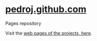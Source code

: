 [pedroj.github.com](http://pedroj.github.com/)
=================

Pages repository

Visit the [web pages of the projects, here](http://pedroj.github.com/).
